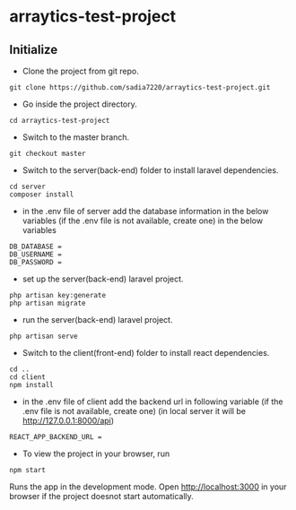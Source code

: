 # arraytics-test-project

## Initialize

- Clone the project from git repo.
~~~shell
git clone https://github.com/sadia7220/arraytics-test-project.git
~~~
- Go inside the project directory.
~~~shell
cd arraytics-test-project
~~~
- Switch to the master branch.
~~~shell
git checkout master
~~~
- Switch to the server(back-end) folder to install laravel dependencies.
~~~shell
cd server
composer install
~~~
- in the .env file of server add the database information in the below variables (if the .env file is not available, create one)  in the below variables 
~~~shell
DB_DATABASE =
DB_USERNAME =
DB_PASSWORD =
~~~
- set up the server(back-end) laravel project.
~~~shell
php artisan key:generate
php artisan migrate
~~~
- run the server(back-end) laravel project.
~~~shell
php artisan serve
~~~
- Switch to the client(front-end) folder to install react dependencies.
~~~shell
cd ..
cd client
npm install
~~~
- in the .env file of client add the backend url in following variable (if the .env file is not available, create one) 
(in local server it will be http://127.0.0.1:8000/api)
~~~shell
REACT_APP_BACKEND_URL =
~~~
- To view the project in your browser, run 
~~~shell
npm start
~~~
Runs the app in the development mode.
Open [http://localhost:3000](http://localhost:3000) in your browser if the project doesnot start automatically.
